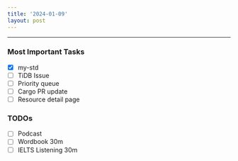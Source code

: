```yaml
---
title: '2024-01-09'
layout: post
---
```


---

### Most Important Tasks

- [x] my-std
- [ ] TiDB Issue
- [ ] Priority queue
- [ ] Cargo PR update
- [ ] Resource detail page

### TODOs

- [ ] Podcast
- [ ] Wordbook 30m
- [ ] IELTS Listening 30m
